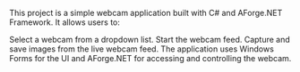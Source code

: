 This project is a simple webcam application built with C# and AForge.NET Framework. It allows users to:

Select a webcam from a dropdown list.
Start the webcam feed.
Capture and save images from the live webcam feed.
The application uses Windows Forms for the UI and AForge.NET for accessing and controlling the webcam.
